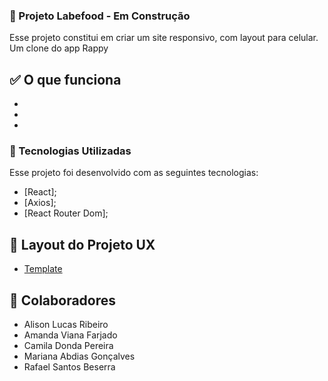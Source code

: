 ### 🚧 Projeto Labefood - Em Construção
Esse projeto constitui em criar um site responsivo, com layout para celular. 
Um clone do app Rappy

## ✅ O que funciona
- 
-
-

### 🧪 Tecnologias Utilizadas
Esse projeto foi desenvolvido com as seguintes tecnologias:
- [React];
- [Axios];
- [React Router Dom];

## 🔖 Layout do Projeto UX
- [Template](https://scene.zeplin.io/project/5dd5ae92669af1bc817c8359)


## 🤝 Colaboradores
- Alison Lucas Ribeiro
- Amanda Viana Farjado
- Camila Donda Pereira
- Mariana Abdias Gonçalves
- Rafael Santos Beserra

